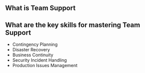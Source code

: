 ## What is Team Support

## What are the key skills for mastering Team Support

- Contingency Planning
- Disaster Recovery
- Business Continuity
- Security Incident Handling
- Production Issues Management